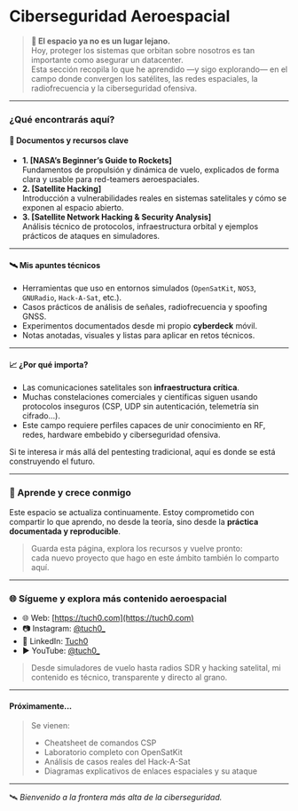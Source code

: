 # Ciberseguridad Aeroespacial

> **🚀 El espacio ya no es un lugar lejano.**\
> Hoy, proteger los sistemas que orbitan sobre nosotros es tan importante como asegurar un datacenter.\
> Esta sección recopila lo que he aprendido —y sigo explorando— en el campo donde convergen los satélites, las redes espaciales, la radiofrecuencia y la ciberseguridad ofensiva.

***

### ¿Qué encontrarás aquí?

#### 📡 Documentos y recursos clave

* **1. \[NASA’s Beginner’s Guide to Rockets]**\
  Fundamentos de propulsión y dinámica de vuelo, explicados de forma clara y usable para red-teamers aeroespaciales.
* **2. \[Satellite Hacking]**\
  Introducción a vulnerabilidades reales en sistemas satelitales y cómo se exponen al espacio abierto.
* **3. \[Satellite Network Hacking & Security Analysis]**\
  Análisis técnico de protocolos, infraestructura orbital y ejemplos prácticos de ataques en simuladores.

***

#### 🛰️ Mis apuntes técnicos

* Herramientas que uso en entornos simulados (`OpenSatKit`, `NOS3`, `GNURadio`, `Hack-A-Sat`, etc.).
* Casos prácticos de análisis de señales, radiofrecuencia y spoofing GNSS.
* Experimentos documentados desde mi propio **cyberdeck** móvil.
* Notas anotadas, visuales y listas para aplicar en retos técnicos.

***

#### 📈 ¿Por qué importa?

* Las comunicaciones satelitales son **infraestructura crítica**.
* Muchas constelaciones comerciales y científicas siguen usando protocolos inseguros (CSP, UDP sin autenticación, telemetría sin cifrado...).
* Este campo requiere perfiles capaces de unir conocimiento en RF, redes, hardware embebido y ciberseguridad ofensiva.

Si te interesa ir más allá del pentesting tradicional, aquí es donde se está construyendo el futuro.

***

### 🧠 Aprende y crece conmigo

Este espacio se actualiza continuamente. Estoy comprometido con compartir lo que aprendo, no desde la teoría, sino desde la **práctica documentada y reproducible**.

> Guarda esta página, explora los recursos y vuelve pronto:\
> cada nuevo proyecto que hago en este ámbito también lo comparto aquí.

***

### 🌐 Sígueme y explora más contenido aeroespacial

* 🌐 Web: [https://tuch0.com](https://tuch0.com)
* 📷 Instagram: [@tuch0\_](https://www.instagram.com/tuch0_/)
* 💼 LinkedIn: [Tuch0](https://www.linkedin.com/in/tuch0)
* ▶️ YouTube: [@tuch0\_](https://www.youtube.com/@tuch0_)

> Desde simuladores de vuelo hasta radios SDR y hacking satelital, mi contenido es técnico, transparente y directo al grano.

***

#### Próximamente...

> Se vienen:
>
> * Cheatsheet de comandos CSP
> * Laboratorio completo con OpenSatKit
> * Análisis de casos reales del Hack-A-Sat
> * Diagramas explicativos de enlaces espaciales y su ataque

***

🛰️ _Bienvenido a la frontera más alta de la ciberseguridad._
